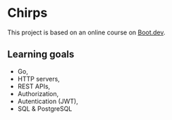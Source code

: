 # Chirps

This project is based on an online course on [Boot.dev](https://www.boot.dev/courses/learn-http-servers-golang).

## Learning goals

* Go,
* HTTP servers,
* REST APIs,
* Authorization,
* Autentication (JWT),
* SQL & PostgreSQL